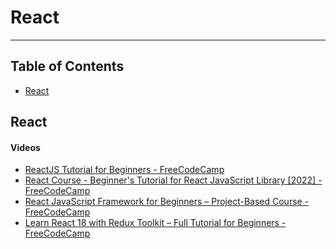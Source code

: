 # React
---

## Table of Contents
- [React](#react)

## React
#### Videos
- [ReactJS Tutorial for Beginners - FreeCodeCamp](https://www.youtube.com/playlist?list=PLC3y8-rFHvwgg3vaYJgHGnModB54rxOk3)
- [React Course - Beginner's Tutorial for React JavaScript Library [2022] - FreeCodeCamp](https://www.youtube.com/watch?v=bMknfKXIFA8&t=4s)
- [React JavaScript Framework for Beginners – Project-Based Course - FreeCodeCamp](https://www.youtube.com/watch?v=u6gSSpfsoOQ&t=590s)
- [Learn React 18 with Redux Toolkit – Full Tutorial for Beginners - FreeCodeCamp](https://www.youtube.com/watch?v=2-crBg6wpp0)